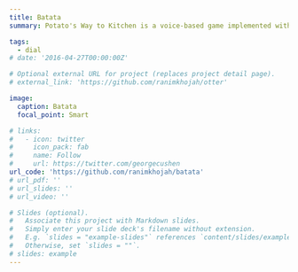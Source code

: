 ```yaml
---
title: Batata
summary: Potato's Way to Kitchen is a voice-based game implemented with xstate, React.js and Typescript. The player has to talk to Batata (the main character) to help him find the key to the kitchen so that Batata can join the potato party there.

tags:
  - dial
# date: '2016-04-27T00:00:00Z'

# Optional external URL for project (replaces project detail page).
# external_link: 'https://github.com/ranimkhojah/otter'

image:
  caption: Batata
  focal_point: Smart

# links:
#   - icon: twitter
#     icon_pack: fab
#     name: Follow
#     url: https://twitter.com/georgecushen
url_code: 'https://github.com/ranimkhojah/batata'
# url_pdf: ''
# url_slides: ''
# url_video: ''

# Slides (optional).
#   Associate this project with Markdown slides.
#   Simply enter your slide deck's filename without extension.
#   E.g. `slides = "example-slides"` references `content/slides/example-slides.md`.
#   Otherwise, set `slides = ""`.
# slides: example
---
```


